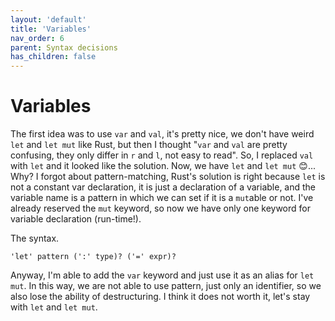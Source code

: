 ```yaml
---
layout: 'default'
title: 'Variables'
nav_order: 6
parent: Syntax decisions
has_children: false
---
```


# Variables

The first idea was to use `var` and `val`, it's pretty nice, we don't have weird `let` and `let mut` like Rust, but then
I thought "`var` and `val` are pretty confusing, they only differ in `r` and `l`, not easy to read". So, I replaced
`val` with `let` and it looked like the solution. Now, we have `let` and `let mut` 😊... Why? I forgot about
pattern-matching, Rust's solution is right because `let` is not a constant var declaration, it is just a declaration of
a variable, and the variable name is a pattern in which we can set if it is a `mut`able or not. I've already reserved
the `mut` keyword, so now we have only one keyword for variable declaration (run-time!).

The syntax.

```antlr4
'let' pattern (':' type)? ('=' expr)?
```

Anyway, I'm able to add the `var` keyword and just use it as an alias for `let mut`. In this way, we are not able to use
pattern, just only an identifier, so we also lose the ability of destructuring. I think it does not worth it, let's stay
with `let` and `let mut`.
